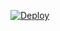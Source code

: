

[![Deploy](https://www.herokucdn.com/deploy/button.png)](https://dashboard.heroku.com/new?template=https://github.com/rejoice89/style83)


